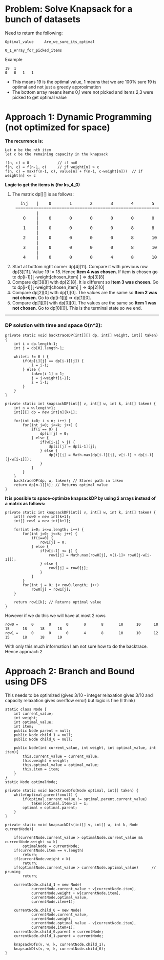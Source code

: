 # Problem: Solve Knapsack for a bunch of datasets

Need to return the following:

    Optimal_value     Are_we_sure_its_optimal

    0_1_Array_for_picked_items

Example

    19  1
    0   0   1   1
    
- This means 19 is the optimal value, 1 means that we are 100% sure 19 is optimal and not just a greedy approximation
- The bottom array means items 0,1 were not picked and items 2,3 were picked to get optimal value


# Approach 1: Dynamic Programming (not optimized for space)

**The recurrence is:**

    Let n be the nth item 
    let c be the remaining capacity in the knapsack

    f(n, c) = 0             // if n=0
    f(n, c) = f(n-1, c)     // if weight[n] > c
    f(n, c) = max(f(n-1, c), value[n] + f(n-1, c-weight[n]))  // if weight[n] <= c

**Logic to get the items is (for ks_4_0)**

1. The matrix dp[][] is as follows:

<pre>
      i\j   |    0       1       2       3       4       5       6       7       8       9       10      11    
    ========================================================================================================
            |
       0    |    0       0       0       0       0       0       0       0       0       0       0       0
            |
       1    |    0       0       0       0       8       8       8       8       8       8       8       8
            |
       2    |    0       0       0       0       8       10      10      10      10      18      18      18
            |
       3    |    0       0       0       0       8       10      10      10      15      18      18      18
            |
       4    |    0       0       0       4       8       10      10      12      15      18      18      19
</pre>

2. Start at bottom right corner dp[4][11]. Compare it with previous row dp[3][11]. Value 19 != 18. Hence **Item 4 was chosen**. If item is chosen go to dp[i-1][ j-weight[chosen_item] ] => dp[3][8]
3. Compare dp[3][8] with dp[2][8]. It is different so **Item 3 was chosen**. Go to dp[i-1][ j-weight[chosen_item] ] => dp[2][0]
4. Compare dp[2][0] with dp[1][0]. The values are the same so **Item 2 was not chosen**. Go to dp[i-1][j] => dp[1][0].
5. Compare dp[1][0] with dp[0][0]. The values are the same so **Item 1 was not chosen**. Go to dp[0][0]. This is the terminal state so we end.

-------------------------------------------

### DP solution with time and space O(n^2):


    private static void backtraceDP(int[][] dp, int[] weight, int[] taken) {
        int i = dp.length-1;
        int j = dp[0].length-1;

        while(i != 0 ) {
            if(dp[i][j] == dp[i-1][j]) {
                i = i-1;
            } else {
                taken[i-1] = 1;
                j = j-weight[i-1];
                i = i-1;
            }
        }
    }

    private static int knapsackDP(int[] v, int[] w, int k, int[] taken) {
        int n = w.length+1;
        int[][] dp = new int[n][k+1];

        for(int i=0; i < n; i++) {
            for(int j=0; j<=k; j++) {
                if(i == 0) {
                    dp[i][j] = 0;
                } else {
                    if(w[i-1] > j) {
                        dp[i][j] = dp[i-1][j];
                    } else {
                        dp[i][j] = Math.max(dp[i-1][j], v[i-1] + dp[i-1][j-w[i-1]]);
                    }
                }
            }
        }
        backtraceDP(dp, w, taken); // Stores path in taken
        return dp[n-1][k]; // Returns optimal value
    }
    

**It is possible to space-optimize knapsackDP by using 2 arrays instead of a matrix as follows:**

    private static int knapsackDP(int[] v, int[] w, int k, int[] taken) {
        int[] row0 = new int[k+1];
        int[] row1 = new int[k+1];
        
        for(int i=0; i<=w.length; i++) {
            for(int j=0; j<=k; j++) {
                if(i==0) {
                    row1[j] = 0;
                } else {
                    if(w[i-1] <= j) {
                        row1[j] = Math.max(row0[j], v[i-1]+ row0[j-w[i-1]]);
                    } else {
                        row1[j] = row0[j];
                    }
                }
            }
            for(int j = 0; j< row0.length; j++)
                row0[j] = row1[j];
        }
        
        return row1[k]; // Returns optimal value
    }

However if we do this we will have at most 2 rows 

    row0 =      0       0       0       0       8       10      10      10      15      18      18      18
    row1 =      0       0       0       4       8       10      10      12      15      18      18      19

With only this much information I am not sure how to do the backtrace. Hence approach 2


# Approach 2: Branch and Bound using DFS

This needs to be optimized (gives 3/10 - integer relaxation gives 3/10 and capacity relaxation gives overflow error) but logic is fine (I think)

    static class Node {
        int current_value;
        int weight;
        int optimal_value;
        int item;
        public Node parent = null;
        public Node child_1 = null;
        public Node child_0 = null;

        public Node(int current_value, int weight, int optimal_value, int item){
            this.current_value = current_value;
            this.weight = weight;
            this.optimal_value = optimal_value;
            this.item = item;
        }
    }
    static Node optimalNode;

    private static void backtraceDfs(Node optimal, int[] taken) {
        while(optimal.parent!=null) {
            if(optimal.current_value != optimal.parent.current_value)
                taken[optimal.item-1] = 1;
            optimal = optimal.parent;
        }
    }

    private static void knapsackDfs(int[] v, int[] w, int k, Node currentNode){

        if(currentNode.current_value > optimalNode.current_value && currentNode.weight <= k)
            optimalNode = currentNode;
        if(currentNode.item == v.length)
            return;
        if(currentNode.weight > k)
            return;
        if(optimalNode.current_value > currentNode.optimal_value)      // pruning
            return;

        currentNode.child_1 = new Node(
                currentNode.current_value + v[currentNode.item],
                currentNode.weight + w[currentNode.item],
                currentNode.optimal_value,
                currentNode.item+1);

        currentNode.child_0 = new Node(
                currentNode.current_value,
                currentNode.weight,
                currentNode.optimal_value - v[currentNode.item],
                currentNode.item+1);
        currentNode.child_0.parent = currentNode;
        currentNode.child_1.parent = currentNode;

        knapsackDfs(v, w, k, currentNode.child_1);
        knapsackDfs(v, w, k, currentNode.child_0);
    }
